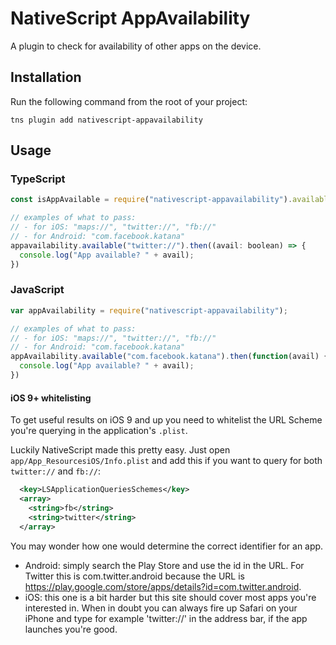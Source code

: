 # NativeScript AppAvailability

A plugin to check for availability of other apps on the device.

## Installation
Run the following command from the root of your project:

```
tns plugin add nativescript-appavailability
```

## Usage

### TypeScript
```js
const isAppAvailable = require("nativescript-appavailability").available;

// examples of what to pass:
// - for iOS: "maps://", "twitter://", "fb://"
// - for Android: "com.facebook.katana"
appavailability.available("twitter://").then((avail: boolean) => {
  console.log("App available? " + avail);
})
```

### JavaScript

```js
var appAvailability = require("nativescript-appavailability");

// examples of what to pass:
// - for iOS: "maps://", "twitter://", "fb://"
// - for Android: "com.facebook.katana"
appAvailability.available("com.facebook.katana").then(function(avail) {
  console.log("App available? " + avail);
})
```

#### iOS 9+ whitelisting
To get useful results on iOS 9 and up you need to whitelist the URL Scheme
you're querying in the application's `.plist`.

Luckily NativeScript made this pretty easy. Just open `app/App_ResourcesiOS/Info.plist`
and add this if you want to query for both `twitter://` and `fb://`:

```xml
  <key>LSApplicationQueriesSchemes</key>
  <array>
    <string>fb</string>
    <string>twitter</string>
  </array>
```

You may wonder how one would determine the correct identifier for an app.
* Android: simply search the Play Store and use the id in the URL. For Twitter this is com.twitter.android because the URL is https://play.google.com/store/apps/details?id=com.twitter.android.
* iOS: this one is a bit harder but this site should cover most apps you're interested in. When in doubt you can always fire up Safari on your iPhone and type for example 'twitter://' in the address bar, if the app launches you're good.

